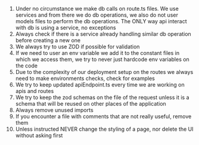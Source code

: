 1.  Under no circumstance we make db calls on route.ts files. We use services and from there we do db operations, we also do not user models files to perform the db operations. The ONLY way api interact with db is using a service, no exceptions
2.  Always check if there is a service already handling similar db operation before creating a new one
3.  We always try to use ZOD if possible for validation
4.  If we need to user an env variable we add it to the constant files in which we access them, we try to never just hardcode env variables on the code
5.  Due to the complexity of our deployment setup on the routes we always need to make environments checks, check for examples
6.  We try to keep updated apiEndpoint.ts every time we are working on apis and routes
7.  We try to keep the zod schemas on the file of the request unless it is a schema that will be reused on other places of the application
8.  Always remove unused imports
9.  If you encounter a file with comments that are not really useful, remove them
10. Unless instructed NEVER change the styling of a page, nor delete the UI without asking first
